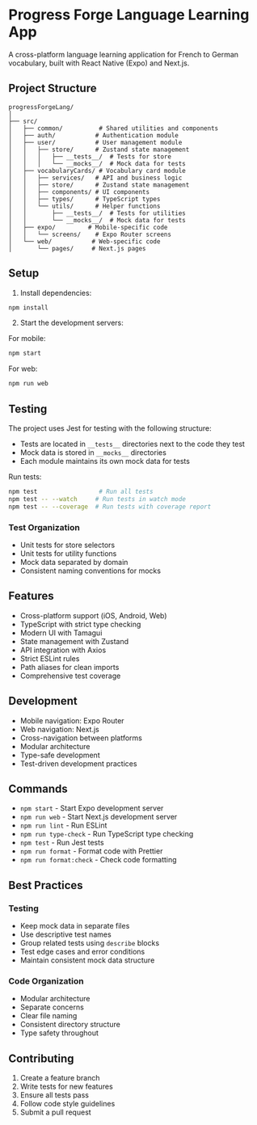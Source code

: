 # Progress Forge Language Learning App

A cross-platform language learning application for French to German vocabulary, built with React Native (Expo) and Next.js.

## Project Structure

```
progressForgeLang/
│
├── src/
│   ├── common/          # Shared utilities and components
│   ├── auth/           # Authentication module
│   ├── user/           # User management module
│   │   ├── store/      # Zustand state management
│   │   │   ├── __tests__/  # Tests for store
│   │   │   └── __mocks__/  # Mock data for tests
│   ├── vocabularyCards/ # Vocabulary card module
│   │   ├── services/   # API and business logic
│   │   ├── store/      # Zustand state management
│   │   ├── components/ # UI components
│   │   ├── types/      # TypeScript types
│   │   └── utils/      # Helper functions
│   │       ├── __tests__/  # Tests for utilities
│   │       └── __mocks__/  # Mock data for tests
│   ├── expo/         # Mobile-specific code
│   │   └── screens/    # Expo Router screens
│   └── web/           # Web-specific code
│       └── pages/     # Next.js pages
```

## Setup

1. Install dependencies:

```bash
npm install
```

2. Start the development servers:

For mobile:

```bash
npm start
```

For web:

```bash
npm run web
```

## Testing

The project uses Jest for testing with the following structure:

- Tests are located in `__tests__` directories next to the code they test
- Mock data is stored in `__mocks__` directories
- Each module maintains its own mock data for tests

Run tests:

```bash
npm test                 # Run all tests
npm test -- --watch     # Run tests in watch mode
npm test -- --coverage  # Run tests with coverage report
```

### Test Organization

- Unit tests for store selectors
- Unit tests for utility functions
- Mock data separated by domain
- Consistent naming conventions for mocks

## Features

- Cross-platform support (iOS, Android, Web)
- TypeScript with strict type checking
- Modern UI with Tamagui
- State management with Zustand
- API integration with Axios
- Strict ESLint rules
- Path aliases for clean imports
- Comprehensive test coverage

## Development

- Mobile navigation: Expo Router
- Web navigation: Next.js
- Cross-navigation between platforms
- Modular architecture
- Type-safe development
- Test-driven development practices

## Commands

- `npm start` - Start Expo development server
- `npm run web` - Start Next.js development server
- `npm run lint` - Run ESLint
- `npm run type-check` - Run TypeScript type checking
- `npm test` - Run Jest tests
- `npm run format` - Format code with Prettier
- `npm run format:check` - Check code formatting

## Best Practices

### Testing

- Keep mock data in separate files
- Use descriptive test names
- Group related tests using `describe` blocks
- Test edge cases and error conditions
- Maintain consistent mock data structure

### Code Organization

- Modular architecture
- Separate concerns
- Clear file naming
- Consistent directory structure
- Type safety throughout

## Contributing

1. Create a feature branch
2. Write tests for new features
3. Ensure all tests pass
4. Follow code style guidelines
5. Submit a pull request
